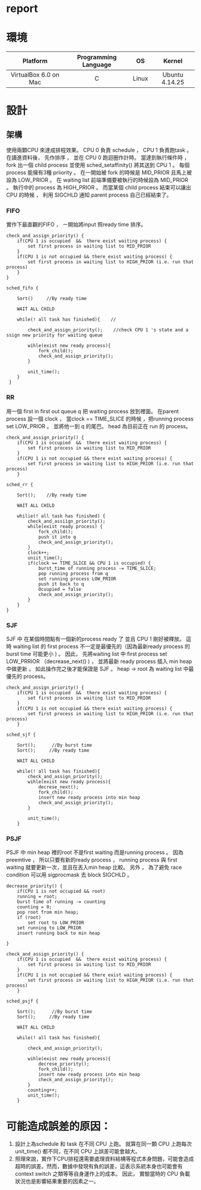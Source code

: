 # report

# 環境

|       Platform        | Programming Language | OS    |     Kernel     |
|:---------------------:|:--------------------:| ----- |:--------------:|
| VirtualBox 6.0 on Mac |          C          | Linux | Ubuntu 4.14.25 |

# 設計
## 架構
使用兩顆CPU 來達成排程效果。 CPU 0 負責 schedule  ， CPU 1 負責跑task 。 在讀進資料後， 先作排序 ， 並在  CPU 0 跑迴圈作計時。 當達到執行條件時 ， fork 出一個 child process 並使用 sched_setaffinity() 將其送到   CPU  1 。 每個process 能擁有3種 priiority  。 在一開始被 fork 的時候是 MID_PRIOR 且馬上被設為 LOW_PRIOR 。 在 waiting list 前端準備要被執行的時候設為 MID_PRIOR 。 執行中的 process 為 HIGH_PRIOR 。 而當某個 child process 結束可以讓出 CPU 的時候 ， 利用 SIGCHLD 通知 parent process 自己已經結束了。

### FIFO
實作下最直觀的FIFO ， ㄧ開始將input 照ready time 排序。
``` c=
check_and_assign_priority() {
    if(CPU 1 is occupied  &&  there exist waiting process) {
        set first process in waiting list to MID_PRIOR
    }
    if(CPU 1 is not occupied && there exist waiting process) {
        set first process in waiting list to HIGH_PRIOR (i.e. run that process)
    }
}
```
```
sched_fifo {

    Sort()     //By ready time
    
    WAIT ALL CHILD
    
    while(! all task has finished){    // 

        check_and_assign_priority();    //check CPU 1 's state and a    ssign new priority for waiting queue
    
        wihle(exist new ready process){
            fork_child();
            check_and_assign_priority();
        }
    
        unit_time();
    }
 }
```

### RR
用一個 first in first out queue q 把 waiting process 放到裡面。  在parent process 設一個 clock ， 當clock ==  TIME_SLICE 的時候 ，把running process  set  LOW_PRIOR 。 並將他一到 q 的尾巴。 head 為目前正在 run 的 process。

```
check_and_assign_priority() {
    if(CPU 1 is occupied  &&  there exist waiting process) {
        set first process in waiting list to MID_PRIOR
    }
    if(CPU 1 is not occupied && there exist waiting process) {
        set first process in waiting list to HIGH_PRIOR (i.e. run that process)
    }
```
```
sched_rr {

    Sort();    //By ready time
    
    WAIT ALL CHILD
    
    whilie(! all task has finished) {
        check_and_assiign_priority();
        while(exist ready process) {
            fork_child();
            push it into q
            check_and_assign_priority();
        }
        clock++;
        uniit_time();
        if(clock == TIME_SLICE && CPU 1 is occupied) {
            burst_time of running process -= TIME_SLICE;
            pop running process from q
            set running process LOW_PRIOR
            push it back to q
            Ocuupied = false
            check_and_assign_priority();
        }
    }
}
```
### SJF
SJF 中 在某個時間點有一個新的process ready 了 並且 CPU 1 剛好被釋放。 這時 waiting list 的 first process 不一定是最優先的（因為最新ready process 的 burst time 可能更小 )  。 因此， 先將waiting list 中 first process set LOW_PRRIOR （decrease_next() ) ， 並將最新 ready process 插入 min heap 中做更新 。 如此操作完之後才能保證是 SJF 。 heap -> root 為 waiting list 中最優先的 process。

```
check_and_assign_priority() {
    if(CPU 1 is occupied  &&  there exist waiting process) {
        set first process in waiting list to MID_PRIOR
    }
    if(CPU 1 is not occupied && there exist waiting process) {
        set first process in waiting list to HIGH_PRIOR (i.e. run that process)
    }
```
```
sched_sjf {

    Sort();      //By burst time  
    Sort();     //By ready time
    
    WAIT ALL CHILD
    
    while(! all task has finished){    
        check_and_assign_priority();
        wihle(exist new ready process){
            decrese_next();
            fork_child();
            insert new ready process into min heap
            check_and_assign_priority();
        }
        
        unit_time();
    }
```
### PSJF
PSJF 中 min heap 裡的root 不是first waiting 而是running process 。  因為 preemtive ， 所以只要有新的ready process ， running process 與 first waiting 就要更新一次，並且在丟入min heap 比較。 另外 ， 為了避免 race condition 可以用 sigprocmask 去 block SIGCHLD 。
```
decrease_priority() {
    if(CPU 1 is not occupied && root)
    running = root;
    burst time of running -= counting
    counting = 0;
    pop root from min heap;
    if (root) 
        set root to LOW_PRIOR
    set running to LOW_PRIOR
    insert running back to min heap
    
}

```

```
check_and_assign_priority() {
    if(CPU 1 is occupied  &&  there exist waiting process) {
        set first process in waiting list to MID_PRIOR
    }
    if(CPU 1 is not occupied && there exist waiting process) {
        set first process in waiting list to HIGH_PRIOR (i.e. run that process)
    }
```
```
sched_psjf {

    Sort();      //By burst time  
    Sort();     //By ready time
    
    WAIT ALL CHILD
    
    while(! all task has finished){    

        check_and_assign_priority();    
    
        wihle(exist new ready process){
            decrese_priority();
            fork_child();
            insert new ready process into min heap
            check_and_assign_priority();
        }
        counting++;
        unit_time();
    }
```






# 可能造成誤差的原因：
1. 設計上為schedule 和 task 在不同 CPU 上跑。 就算在同一顆 CPU 上跑每次unit_time() 都不同，在不同 CPU 上誤差可能會越大。
2. 照理來說，實作下CPU排程還需要處理資料結構等程式本身問題，可能會造成超時的誤差。然而，數據中發現有負的誤差，這表示系統本身也可能會有context switch 之類等等自身運作上的成本。 因此， 實驗當時的 CPU 負載狀況也是影響結果重要的因素之一。
